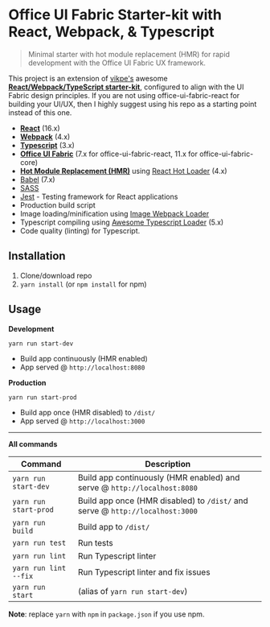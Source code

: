 # Office UI Fabric Starter-kit with React, Webpack, & Typescript 
> Minimal starter with hot module replacement (HMR) for rapid development with the Office UI Fabric UX framework.

This project is an extension of [vikpe's](https://github.com/vikpe) awesome **[React/Webpack/TypeScript starter-kit](https://github.com/vikpe/react-webpack-typescript-starter)**, configured to align with the UI Fabric design principles. If you are not using office-ui-fabric-react for building your UI/UX, then I highly suggest using his repo as a starting point instead of this one.

* **[React](https://facebook.github.io/react/)** (16.x)
* **[Webpack](https://webpack.js.org/)** (4.x)
* **[Typescript](https://www.typescriptlang.org/)** (3.x)
* **[Office UI Fabric](https://developer.microsoft.com/en-us/fabric#/)** (7.x for office-ui-fabric-react, 11.x for office-ui-fabric-core)
* **[Hot Module Replacement (HMR)](https://webpack.js.org/concepts/hot-module-replacement/)** using [React Hot Loader](https://github.com/gaearon/react-hot-loader) (4.x)
* [Babel](http://babeljs.io/) (7.x)
* [SASS](http://sass-lang.com/)
* [Jest](https://facebook.github.io/jest/) - Testing framework for React applications
* Production build script
* Image loading/minification using [Image Webpack Loader](https://github.com/tcoopman/image-webpack-loader)
* Typescript compiling using [Awesome Typescript Loader](https://github.com/s-panferov/awesome-typescript-loader) (5.x)
* Code quality (linting) for Typescript.

## Installation
1. Clone/download repo
2. `yarn install` (or `npm install` for npm)

## Usage
**Development**

`yarn run start-dev`

* Build app continuously (HMR enabled)
* App served @ `http://localhost:8080`

**Production**

`yarn run start-prod`

* Build app once (HMR disabled) to `/dist/`
* App served @ `http://localhost:3000`

---

**All commands**

Command | Description
--- | ---
`yarn run start-dev` | Build app continuously (HMR enabled) and serve @ `http://localhost:8080`
`yarn run start-prod` | Build app once (HMR disabled) to `/dist/` and serve @ `http://localhost:3000`
`yarn run build` | Build app to `/dist/`
`yarn run test` | Run tests
`yarn run lint` | Run Typescript linter
`yarn run lint --fix` | Run Typescript linter and fix issues
`yarn run start` | (alias of `yarn run start-dev`)

**Note**: replace `yarn` with `npm` in `package.json` if you use npm.
